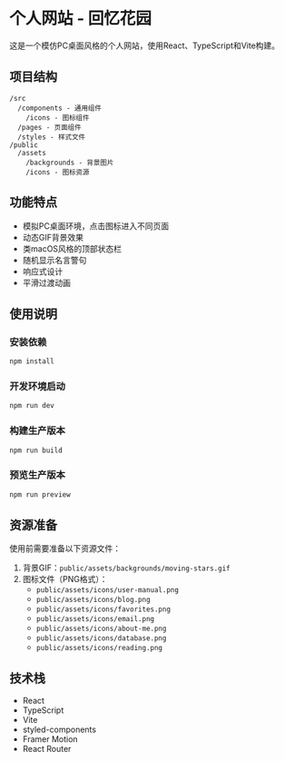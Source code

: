 # 个人网站 - 回忆花园

这是一个模仿PC桌面风格的个人网站，使用React、TypeScript和Vite构建。

## 项目结构

```
/src
  /components - 通用组件
    /icons - 图标组件
  /pages - 页面组件
  /styles - 样式文件
/public
  /assets
    /backgrounds - 背景图片
    /icons - 图标资源
```

## 功能特点

- 模拟PC桌面环境，点击图标进入不同页面
- 动态GIF背景效果
- 类macOS风格的顶部状态栏
- 随机显示名言警句
- 响应式设计
- 平滑过渡动画

## 使用说明

### 安装依赖

```bash
npm install
```

### 开发环境启动

```bash
npm run dev
```

### 构建生产版本

```bash
npm run build
```

### 预览生产版本

```bash
npm run preview
```

## 资源准备

使用前需要准备以下资源文件：

1. 背景GIF：`public/assets/backgrounds/moving-stars.gif`
2. 图标文件（PNG格式）：
   - `public/assets/icons/user-manual.png`
   - `public/assets/icons/blog.png`
   - `public/assets/icons/favorites.png`
   - `public/assets/icons/email.png`
   - `public/assets/icons/about-me.png`
   - `public/assets/icons/database.png`
   - `public/assets/icons/reading.png`

## 技术栈

- React
- TypeScript
- Vite
- styled-components
- Framer Motion
- React Router 